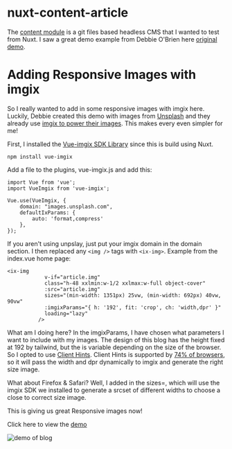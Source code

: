 # nuxt-content-article

The [content module](https://content.nuxtjs.org/) is a git files based headless CMS that I wanted to test from Nuxt.  I saw a great demo example from Debbie O'Brien here [original demo](https://github.com/nuxt-company/demo-blog-nuxt-content).

# Adding Responsive Images with imgix

So I really wanted to add in some responsive images with imgix here.  Luckily, Debbie created this demo with images from [Unsplash](https://unsplash.com/) and they already use [imgix to power their images](https://medium.com/unsplash/imgix-the-service-powering-unsplashs-beautiful-imagery-5a1ca163a29b).  This makes every even simpler for me!

First, I installed the [Vue-imgix SDK Library](https://github.com/imgix/vue-imgix) since this is build using Nuxt.

```
npm install vue-imgix
```

Add a file to the plugins, vue-imgix.js and add this:

```
import Vue from 'vue';
import VueImgix from 'vue-imgix';

Vue.use(VueImgix, {
    domain: "images.unsplash.com",
    defaultIxParams: {
        auto: 'format,compress'
    },
});
```

If you aren't using unpslay, just put your imgix domain in the domain section.  I then replaced any `<img />` tags with `<ix-img>`.  Example from the index.vue home page:

```
<ix-img
            v-if="article.img"
            class="h-48 xxlmin:w-1/2 xxlmax:w-full object-cover"
            :src="article.img"
            sizes="(min-width: 1351px) 25vw, (min-width: 692px) 40vw, 90vw"
            :imgixParams="{ h: '192', fit: 'crop', ch: 'width,dpr' }"
            loading="lazy"
          />
```

What am I doing here?  In the imgixParams, I have chosen what parameters I want to include with my images.  The design of this blog has the height fixed at 192 by tailwind, but the is variable depending on the size of the browser. So I opted to use [Client Hints](https://developers.google.com/web/fundamentals/performance/optimizing-content-efficiency/client-hints). Client Hints is supported by [74% of browsers](https://caniuse.com/?search=client-hints), so it will pass the width and dpr dynamically to imgix and generate the right size image.

What about Firefox & Safari?  Well, I added in the sizes=, which will use the imgix SDK we installed to generate a srcset of different widths to choose a close to correct size image.

This is giving us great Responsive images now!  

Click here to view the [demo](https://imgix-demo-blog-nuxtcontent.vercel.app/)

![demo of blog](https://tom.imgix.net/imgixnuxtcontentdemoblog.png?w=1000&fm=jpg)


